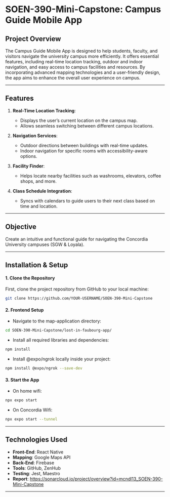 # SOEN-390-Mini-Capstone: Campus Guide Mobile App

## Project Overview

The Campus Guide Mobile App is designed to help students, faculty, and visitors navigate the university campus more efficiently. It offers essential features, including real-time location tracking, outdoor and indoor navigation, and easy access to campus facilities and resources. By incorporating advanced mapping technologies and a user-friendly design, the app aims to enhance the overall user experience on campus.

---

## Features

1. **Real-Time Location Tracking**:

   - Displays the user’s current location on the campus map.
   - Allows seamless switching between different campus locations.

2. **Navigation Services**:

   - Outdoor directions between buildings with real-time updates.
   - Indoor navigation for specific rooms with accessibility-aware options.

3. **Facility Finder**:

   - Helps locate nearby facilities such as washrooms, elevators, coffee shops, and more.

4. **Class Schedule Integration**:
   - Syncs with calendars to guide users to their next class based on time and location.

---

## Objective

Create an intuitive and functional guide for navigating the Concordia University campuses (SGW & Loyala).

---

## Installation & Setup

#### 1. Clone the Repository

First, clone the project repository from GitHub to your local machine:

```bash
git clone https://github.com/YOUR-USERNAME/SOEN-390-Mini-Capstone
```

#### 2. Frontend Setup

- Navigate to the map-application directory:

```bash
cd SOEN-390-Mini-Capstone/lost-in-faubourg-app/
```

- Install all required libraries and dependencies:

```bash
npm install
```

- Install @expo/ngrok locally inside your project:

```bash
npm install @expo/ngrok --save-dev
```

#### 3. Start the App

- On home wifi:

```bash
npx expo start
```

- On Concordia Wifi:

```bash
npx expo start --tunnel
```

---

## Technologies Used

- **Front-End**: React Native
- **Mapping**: Google Maps API
- **Back-End**: Firebase
- **Tools**: GitHub, ZenHub
- **Testing**: Jest, Maestro
- **Report**: https://sonarcloud.io/project/overview?id=mcndl13_SOEN-390-Mini-Capstone

---
